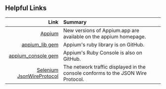 ## Helpful Links

Link | Summary
  --:|:--
[Appium][appium]                     | New versions of Appium.app are available on the appium homepage.
[appium_lib gem][appium_lib]         | Appium's ruby library is on GitHub.
[appium_console gem][appium_console] | Appium's Ruby Console is also on GitHub.
[Selenium JsonWireProtocol][json]    | The network traffic displayed in the console conforms to the JSON Wire Protocol.

[appium]:         http://appium.io
[appium_lib]:     https://github.com/appium/ruby_lib
[appium_console]: https://github.com/appium/ruby_console
[json]:           https://code.google.com/p/selenium/wiki/JsonWireProtocol